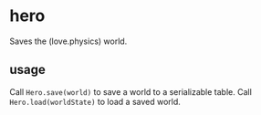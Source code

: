# hero
Saves the (love.physics) world.

## usage

Call `Hero.save(world)` to save a world to a serializable table. Call `Hero.load(worldState)` to load a saved world.
